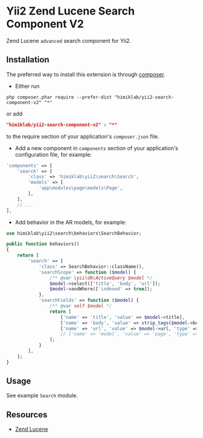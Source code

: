 Yii2 Zend Lucene Search Component V2
====================================
Zend Lucene `advanced` search component for Yii2.

Installation
------------
The preferred way to install this extension is through [composer](http://getcomposer.org/download/).

* Either run

```
php composer.phar require --prefer-dist "himiklab/yii2-search-component-v2" "*"
```

or add

```json
"himiklab/yii2-search-component-v2" : "*"
```

to the require section of your application's `composer.json` file.

* Add a new component in `components` section of your application's configuration file, for example:

```php
'components' => [
    'search' => [
        'class' => 'himiklab\yii2\search\Search',
        'models' => [
            'app\modules\page\models\Page',
        ],
    ],
    // ...
],
```

* Add behavior in the AR models, for example:

```php
use himiklab\yii2\search\behaviors\SearchBehavior;

public function behaviors()
{
    return [
        'search' => [
            'class' => SearchBehavior::className(),
            'searchScope' => function ($model) {
                /** @var \yii\db\ActiveQuery $model */
                $model->select(['title', 'body', 'url']);
                $model->andWhere(['indexed' => true]);
            },
            'searchFields' => function ($model) {
                /** @var self $model */
                return [
                    ['name' => 'title', 'value' => $model->title],
                    ['name' => 'body', 'value' => strip_tags($model->body)],
                    ['name' => 'url', 'value' => $model->url, 'type' => SearchBehavior::FIELD_KEYWORD],
                    // ['name' => 'model', 'value' => 'page', 'type' => SearchBehavior::FIELD_UNSTORED],
                ];
            }
        ],
    ];
}
```

Usage
-----
See example `Search` module.

Resources
---------
* [Zend Lucene](http://framework.zend.com/manual/1.12/en/zend.search.lucene.html)
